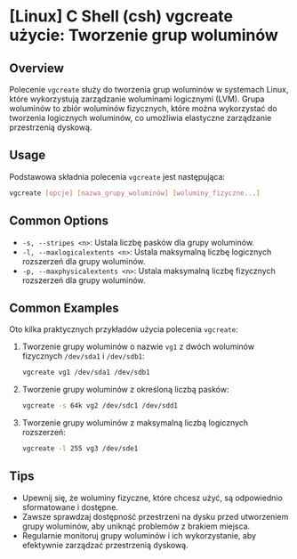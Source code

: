 # [Linux] C Shell (csh) vgcreate użycie: Tworzenie grup woluminów

## Overview
Polecenie `vgcreate` służy do tworzenia grup woluminów w systemach Linux, które wykorzystują zarządzanie woluminami logicznymi (LVM). Grupa woluminów to zbiór woluminów fizycznych, które można wykorzystać do tworzenia logicznych woluminów, co umożliwia elastyczne zarządzanie przestrzenią dyskową.

## Usage
Podstawowa składnia polecenia `vgcreate` jest następująca:

```bash
vgcreate [opcje] [nazwa_grupy_woluminów] [woluminy_fizyczne...]
```

## Common Options
- `-s, --stripes <n>`: Ustala liczbę pasków dla grupy woluminów.
- `-l, --maxlogicalextents <n>`: Ustala maksymalną liczbę logicznych rozszerzeń dla grupy woluminów.
- `-p, --maxphysicalextents <n>`: Ustala maksymalną liczbę fizycznych rozszerzeń dla grupy woluminów.

## Common Examples
Oto kilka praktycznych przykładów użycia polecenia `vgcreate`:

1. Tworzenie grupy woluminów o nazwie `vg1` z dwóch woluminów fizycznych `/dev/sda1` i `/dev/sdb1`:

   ```bash
   vgcreate vg1 /dev/sda1 /dev/sdb1
   ```

2. Tworzenie grupy woluminów z określoną liczbą pasków:

   ```bash
   vgcreate -s 64k vg2 /dev/sdc1 /dev/sdd1
   ```

3. Tworzenie grupy woluminów z maksymalną liczbą logicznych rozszerzeń:

   ```bash
   vgcreate -l 255 vg3 /dev/sde1
   ```

## Tips
- Upewnij się, że woluminy fizyczne, które chcesz użyć, są odpowiednio sformatowane i dostępne.
- Zawsze sprawdzaj dostępność przestrzeni na dysku przed utworzeniem grupy woluminów, aby uniknąć problemów z brakiem miejsca.
- Regularnie monitoruj grupy woluminów i ich wykorzystanie, aby efektywnie zarządzać przestrzenią dyskową.